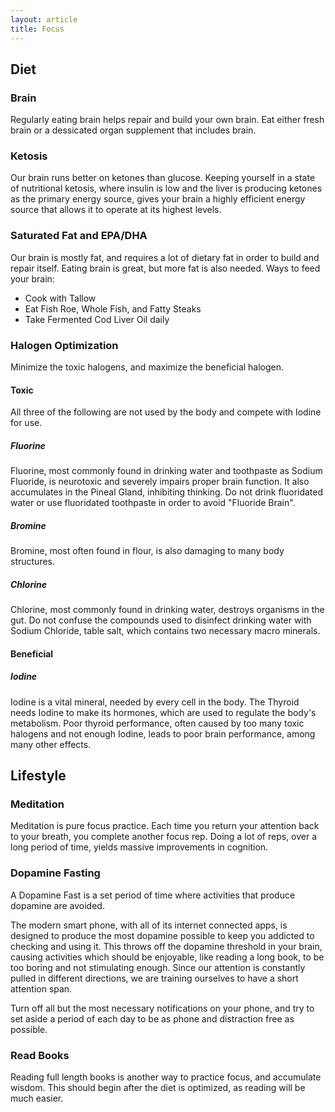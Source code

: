 ```yaml
---
layout: article
title: Focus
---
```


## Diet

### Brain
Regularly eating brain helps repair and build your own brain. Eat either fresh brain or a dessicated organ supplement that includes brain.

### Ketosis
Our brain runs better on ketones than glucose. Keeping yourself in a state of nutritional ketosis, where insulin is low and the liver is producing ketones as the primary energy source, gives your brain a highly efficient energy source that allows it to operate at its highest levels.

### Saturated Fat and EPA/DHA
Our brain is mostly fat, and requires a lot of dietary fat in order to build and repair itself. Eating brain is great, but more fat is also needed. Ways to feed your brain:

- Cook with Tallow
- Eat Fish Roe, Whole Fish, and Fatty Steaks
- Take Fermented Cod Liver Oil daily

### Halogen Optimization
Minimize the toxic halogens, and maximize the beneficial halogen.

#### Toxic
All three of the following are not used by the body and compete with Iodine for use.

##### Fluorine
Fluorine, most commonly found in drinking water and toothpaste as Sodium Fluoride, is neurotoxic and severely impairs proper brain function. It also accumulates in the Pineal Gland, inhibiting thinking. Do not drink fluoridated water or use fluoridated toothpaste in order to avoid "Fluoride Brain".

##### Bromine
Bromine, most often found in flour, is also damaging to many body structures.

##### Chlorine
Chlorine, most commonly found in drinking water, destroys organisms in the gut. Do not confuse the compounds used to disinfect drinking water with Sodium Chloride, table salt, which contains two necessary macro minerals.

#### Beneficial

##### Iodine
Iodine is a vital mineral, needed by every cell in the body. The Thyroid needs Iodine to make its hormones, which are used to regulate the body's metabolism. Poor thyroid performance, often caused by too many toxic halogens and not enough Iodine, leads to poor brain performance, among many other effects.


## Lifestyle

### Meditation
Meditation is pure focus practice. Each time you return your attention back to your breath, you complete another focus rep. Doing a lot of reps, over a long period of time, yields massive improvements in cognition.

### Dopamine Fasting
A Dopamine Fast is a set period of time where activities that produce dopamine are avoided.

The modern smart phone, with all of its internet connected apps, is designed to produce the most dopamine possible to keep you addicted to checking and using it. This throws off the dopamine threshold in your brain, causing activities which should be enjoyable, like reading a long book, to be too boring and not stimulating enough. Since our attention is constantly pulled in different directions, we are training ourselves to have a short attention span.

Turn off all but the most necessary notifications on your phone, and try to set aside a period of each day to be as phone and distraction free as possible.

### Read Books
Reading full length books is another way to practice focus, and accumulate wisdom. This should begin after the diet is optimized, as reading will be much easier.
